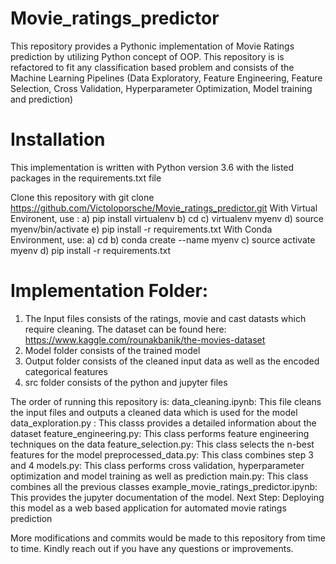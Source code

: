 # Movie_ratings_predictor

This repository provides a Pythonic implementation of Movie Ratings prediction by utilizing Python concept of OOP. This repository is is refactored to fit any classification
based problem and consists of the Machine Learning Pipelines (Data Exploratory, Feature Engineering, Feature Selection, Cross Validation, Hyperparameter Optimization, 
Model training and prediction)

# Installation

This implementation is written with Python version 3.6 with the listed packages in the requirements.txt file

Clone this repository with git clone https://github.com/Victoloporsche/Movie_ratings_predictor.git
With Virtual Environent, use : a) pip install virtualenv b) cd c) virtualenv myenv d) source myenv/bin/activate e) pip install -r requirements.txt
With Conda Environment, use: a) cd b) conda create --name myenv c) source activate myenv d) pip install -r requirements.txt

# Implementation Folder:

 1) The Input files consists of the ratings, movie and cast datasts which require cleaning. The dataset can be found here: https://www.kaggle.com/rounakbanik/the-movies-dataset
 2) Model folder consists of the trained model 
 3) Output folder consists of the cleaned input data as well as the encoded categorical features 
 4) src folder consists of the python and jupyter files
 
 The order of running this repository is:
data_cleaning.ipynb: This file cleans the input files and outputs a cleaned data which is used for the model
data_exploration.py : This classs provides a detailed information about the dataset
feature_engineering.py: This class performs feature engineering techniques on the data
feature_selection.py: This class selects the n-best features for the model
preprocessed_data.py: This class combines step 3 and 4
models.py: This class performs cross validation, hyperparameter optimization and model training as well as prediction
main.py: This class combines all the previous classes
example_movie_ratings_predictor.ipynb: This provides the jupyter documentation of the model.
Next Step: Deploying this model as a web based application for automated movie ratings prediction

More modifications and commits would be made to this repository from time to time. Kindly reach out if you have any questions or improvements.
